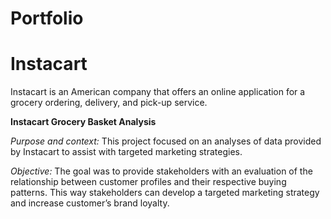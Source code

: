# **Portfolio**

# **Instacart** 
Instacart is an American company that offers an online application for a grocery ordering, delivery, and pick-up service. 

**Instacart Grocery Basket Analysis** 

*Purpose and context:* This project focused on an analyses of data provided by Instacart to assist with targeted marketing strategies.

*Objective:* The goal was to provide stakeholders with an evaluation of the relationship between customer profiles and their respective buying patterns. This way stakeholders can develop a targeted marketing strategy and increase customer’s brand loyalty.



